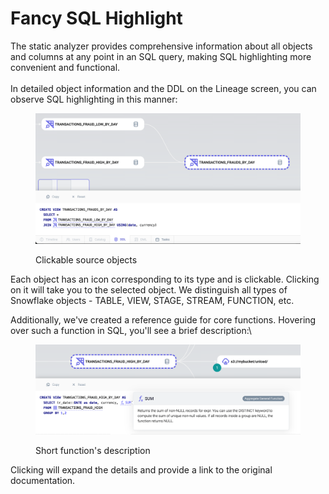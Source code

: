 # Fancy SQL Highlight

The static analyzer provides comprehensive information about all objects and columns at any point in an SQL query, making SQL highlighting more convenient and functional.\
\
In detailed object information and the DDL on the Lineage screen, you can observe SQL highlighting in this manner:

<figure><img src="../.gitbook/assets/image.png" alt=""><figcaption><p>Clickable source objects</p></figcaption></figure>

Each object has an icon corresponding to its type and is clickable. Clicking on it will take you to the selected object. We distinguish all types of Snowflake objects - TABLE, VIEW, STAGE, STREAM, FUNCTION, etc.

Additionally, we've created a reference guide for core functions. Hovering over such a function in SQL, you'll see a brief description:\


<figure><img src="../.gitbook/assets/image (1).png" alt=""><figcaption><p>Short function's description</p></figcaption></figure>

Clicking will expand the details and provide a link to the original documentation.
